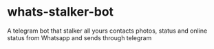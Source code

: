 # whats-stalker-bot
A telegram bot that stalker all yours contacts photos, status and online status from Whatsapp and sends through telegram 
